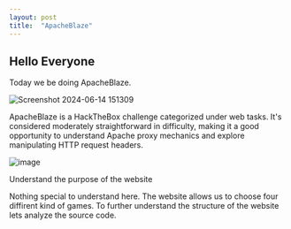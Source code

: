```yaml
---
layout: post
title:  "ApacheBlaze"
---
```


## Hello Everyone
Today we be doing ApacheBlaze.

![Screenshot 2024-06-14 151309](https://github.com/Unc3nny02/unc3nny02.github.io/assets/127601349/4dd73c9b-c4b3-4d97-a92f-9fd471844343)

ApacheBlaze is a HackTheBox challenge categorized under web tasks. It's considered moderately straightforward in difficulty, making it a good opportunity to understand Apache proxy mechanics and explore manipulating HTTP request headers.

![image](https://github.com/Unc3nny02/unc3nny02.github.io/assets/127601349/08910647-af2d-476a-83a3-4f298418931d)


Understand the purpose of the website

Nothing special to understand here. The website allows us to choose four diffirent kind of games. To further understand the structure of the website lets analyze the source code.

